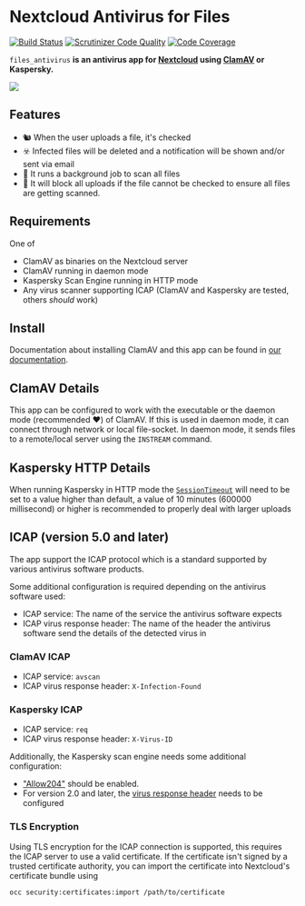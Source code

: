 # Nextcloud Antivirus for Files
[![Build Status](https://travis-ci.org/nextcloud/files_antivirus.svg?branch=master)](https://travis-ci.org/nextcloud/files_antivirus/branches)
[![Scrutinizer Code Quality](https://scrutinizer-ci.com/g/nextcloud/files_antivirus/badges/quality-score.png?b=master)](https://scrutinizer-ci.com/g/nextcloud/files_antivirus/?branch=master)
[![Code Coverage](https://scrutinizer-ci.com/g/nextcloud/files_antivirus/badges/coverage.png?b=master)](https://scrutinizer-ci.com/g/nextcloud/files_antivirus/?branch=master)

`files_antivirus` **is an antivirus app for [Nextcloud](https://nextcloud.com/) using [ClamAV](http://www.clamav.net) or Kaspersky.**

![](https://raw.githubusercontent.com/nextcloud/files_antivirus/master/screenshots/1.png)

## Features

* :chipmunk: When the user uploads a file, it's checked
* :biohazard: Infected files will be deleted and a notification will be shown and/or sent via email 
* :mag_right: It runs a background job to scan all files
* :safety_vest: It will block all uploads if the file cannot be checked to ensure all files are getting scanned.

## Requirements

One of

* ClamAV as binaries on the Nextcloud server
* ClamAV running in daemon mode
* Kaspersky Scan Engine running in HTTP mode
* Any virus scanner supporting ICAP (ClamAV and Kaspersky are tested, others *should* work)

## Install

Documentation about installing ClamAV and this app can be found in [our documentation](https://docs.nextcloud.com/server/latest/admin_manual/configuration_server/antivirus_configuration.html).

## ClamAV Details

This app can be configured to work with the executable or the daemon mode (recommended :heart:) of ClamAV. If this is used in daemon mode, it can connect through network or local file-socket. In daemon mode, it sends files to a remote/local server using the `INSTREAM` command.

## Kaspersky HTTP Details

When running Kaspersky in HTTP mode the [`SessionTimeout`](https://support.kaspersky.com/ScanEngine/2.1/en-US/201030.htm) will need to be set to a value higher than default, a value of 10 minutes (600000 millisecond) or higher is recommended to properly deal with larger uploads

## ICAP (version 5.0 and later)

The app support the ICAP protocol which is a standard supported by various antivirus software products.

Some additional configuration is required depending on the antivirus software used:

- ICAP service: The name of the service the antivirus software expects
- ICAP virus response header: The name of the header the antivirus software send the details of the detected virus in

### ClamAV ICAP

- ICAP service: `avscan`
- ICAP virus response header: `X-Infection-Found`

### Kaspersky ICAP

- ICAP service: `req`
- ICAP virus response header: `X-Virus-ID`

Additionally, the Kaspersky scan engine needs some additional configuration:

- ["Allow204"](https://support.kaspersky.com/ScanEngine/1.0/en-US/201151.htm) should be enabled.
- For version 2.0 and later, the [virus response header](https://support.kaspersky.com/ScanEngine/1.0/en-US/201214.htm) needs to be configured

### TLS Encryption

Using TLS encryption for the ICAP connection is supported, this requires the ICAP server to use a valid certificate.
If the certificate isn't signed by a trusted certificate authority, you can import the certificate into Nextcloud's
certificate bundle using

```shell
occ security:certificates:import /path/to/certificate
```

